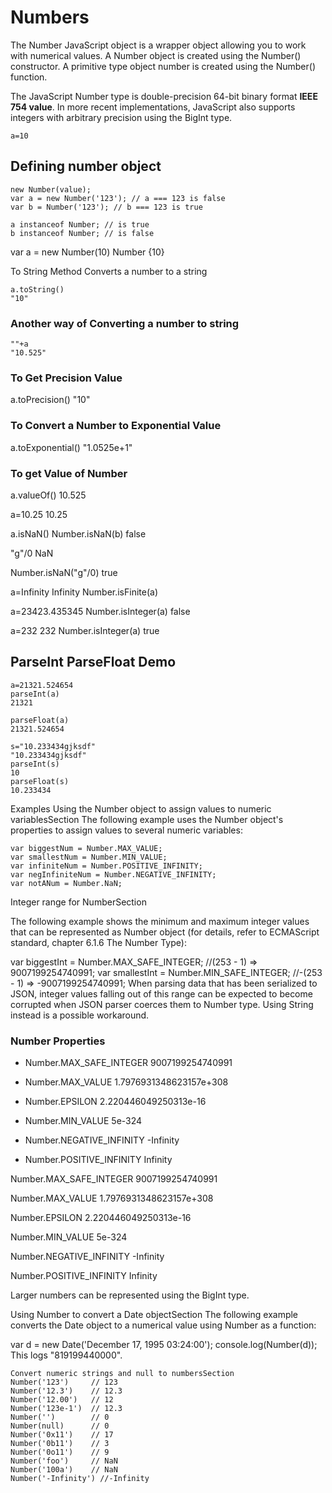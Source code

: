 # Numbers 

The Number JavaScript object is a wrapper object allowing you to work with numerical values. A Number object is created using the Number() constructor. A primitive type object number is created using the Number() function.

The JavaScript Number type is double-precision 64-bit binary format **IEEE 754 value**. In more recent implementations, JavaScript also supports integers with arbitrary precision using the BigInt type.

```
a=10 

```

## Defining number object

```
new Number(value); 
var a = new Number('123'); // a === 123 is false
var b = Number('123'); // b === 123 is true

a instanceof Number; // is true
b instanceof Number; // is false

```



var a = new Number(10)
Number {10}

To String Method Converts a number to a string

```
a.toString()
"10"
```

### Another way of Converting a number to string
```
""+a
"10.525"

```

### To Get Precision Value 

a.toPrecision()
"10"

### To Convert a Number to Exponential Value

a.toExponential()
"1.0525e+1"


### To get Value of Number 


a.valueOf()
10.525





a=10.25
10.25

a.isNaN()
Number.isNaN(b)
false

"g"/0
NaN

Number.isNaN("g"/0)
true

a=Infinity
Infinity
Number.isFinite(a)

a=23423.435345
Number.isInteger(a)
false

a=232
232
Number.isInteger(a)
true


## ParseInt ParseFloat Demo

```
a=21321.524654
parseInt(a)
21321

parseFloat(a)
21321.524654

s="10.233434gjksdf"
"10.233434gjksdf"
parseInt(s)
10
parseFloat(s)
10.233434

```

Examples 
Using the Number object to assign values to numeric variablesSection
The following example uses the Number object's properties to assign values to several numeric variables:

```
var biggestNum = Number.MAX_VALUE;
var smallestNum = Number.MIN_VALUE;
var infiniteNum = Number.POSITIVE_INFINITY;
var negInfiniteNum = Number.NEGATIVE_INFINITY;
var notANum = Number.NaN;

```

Integer range for NumberSection

The following example shows the minimum and maximum integer values that can be represented as Number object (for details, refer to ECMAScript standard, chapter 6.1.6 The Number Type):

var biggestInt = Number.MAX_SAFE_INTEGER; //(253 - 1) => 9007199254740991;
var smallestInt = Number.MIN_SAFE_INTEGER;  //-(253 - 1) => -9007199254740991;
When parsing data that has been serialized to JSON, integer values falling out of this range can be expected to become corrupted when JSON parser coerces them to Number type. Using String instead is a possible workaround.

### Number Properties

* Number.MAX_SAFE_INTEGER
9007199254740991

* Number.MAX_VALUE
1.7976931348623157e+308

* Number.EPSILON
2.220446049250313e-16

* Number.MIN_VALUE
5e-324

* Number.NEGATIVE_INFINITY
-Infinity

* Number.POSITIVE_INFINITY
Infinity




Number.MAX_SAFE_INTEGER
9007199254740991

Number.MAX_VALUE
1.7976931348623157e+308

Number.EPSILON
2.220446049250313e-16

Number.MIN_VALUE
5e-324

Number.NEGATIVE_INFINITY
-Infinity

Number.POSITIVE_INFINITY
Infinity


Larger numbers can be represented using the BigInt type.

Using Number to convert a Date objectSection
The following example converts the Date object to a numerical value using Number as a function:

var d = new Date('December 17, 1995 03:24:00');
console.log(Number(d));
This logs "819199440000".
```
Convert numeric strings and null to numbersSection
Number('123')     // 123
Number('12.3')    // 12.3
Number('12.00')   // 12
Number('123e-1')  // 12.3
Number('')        // 0
Number(null)      // 0
Number('0x11')    // 17
Number('0b11')    // 3
Number('0o11')    // 9
Number('foo')     // NaN
Number('100a')    // NaN
Number('-Infinity') //-Infinity
```